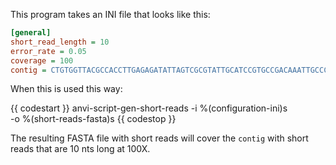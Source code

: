 This program takes an INI file that looks like this:

```ini
[general]
short_read_length = 10
error_rate = 0.05
coverage = 100
contig = CTGTGGTTACGCCACCTTGAGAGATATTAGTCGCGTATTGCATCCGTGCCGACAAATTGCCCAACGCATCGTTCCTTCTCCTAAGTAATTTAACATGCGT
```

When this is used this way:

{{ codestart }}
anvi-script-gen-short-reads -i %(configuration-ini)s \
                            -o %(short-reads-fasta)s
{{ codestop }}

The resulting FASTA file with short reads will cover the `contig` with short reads that are 10 nts long at 100X.
